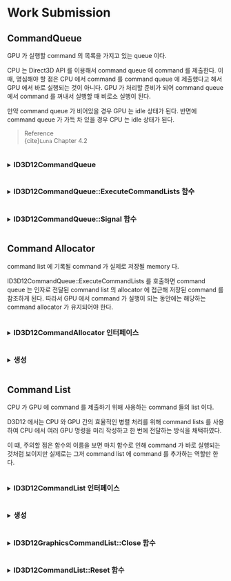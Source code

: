 # Work Submission

## CommandQueue
GPU 가 실행할 command 의 목록을 가지고 있는 queue 이다.

CPU 는 Direct3D API 를 이용해서 command queue 에 command 를 제출한다. 이 때, 명심해야 할 점은 CPU 에서 command 를 command queue 에 제출했다고 해서 GPU 에서 바로 실행되는 것이 아니다. GPU 가 처리할 준비가 되어 command queue 에서 command 를 꺼내서 실행할 때 비로소 실행이 된다.

만약 command queue 가 비어있을 경우 GPU 는 idle 상태가 된다. 반면에 command queue 가 가득 차 있을 경우 CPU 는 idle 상태가 된다.

> Reference  
> {cite}`Luna` Chapter 4.2


<details> <summary> <h3 style="display:inline-block"> ID3D12CommandQueue </h3></summary>
D3D12 에서 GPU 의 command queue 를 나타내는 interface 이다.
</details>


<details> <summary> <h3 style="display:inline-block"> ID3D12CommandQueue::ExecuteCommandLists 함수 </h3></summary>
command list 에 있는 commands 를 command queue 에 추가하는 함수이다.

command list 에 있는 command 는 첫 번 째 배열 요소부터 시작하여 순서대로 command queue 에 추가된다.
</details>


<details> <summary> <h3 style="display:inline-block"> ID3D12CommandQueue::Signal 함수 </h3></summary>
command queue 에 Fence 가 관리하는 값을 특정 값으로 업데이트하라는 command 를 추가하는 함수이다.

> Reference   
> [learn.microsoft - d3d12-id3d12commandqueue-signal](https://learn.microsoft.com/ko-kr/windows/win32/api/d3d12/nf-d3d12-id3d12commandqueue-signal)   
</details>


## Command Allocator
command list 에 기록될 command 가 실제로 저장될 memory 다.

ID3D12CommandQueue::ExecuteCommandLists 를 호출하면 command queue 는 인자로 전달된 command list 의 allocator 에 접근해 저장된 command 를 참조하게 된다. 따라서 GPU 에서 command 가 실행이 되는 동안에는 해당하는 command allocator 가 유지되어야 한다.

<details> <summary> <h3 style="display:inline-block"> ID3D12CommandAllocator 인터페이스 </h3></summary>
Command Allocator 를 나타내는 interface 이다.
</details>


<details> <summary> <h3 style="display:inline-block"> 생성 </h3></summary>
commnad allocator 는 ID3D12Device::CreateCommandAllocator 함수로 생성된다.

이 때, enum D3D12_COMMAND_LIST_TYPE 을 통해 앞으로 commnad allocator 에 어떤 타입의 command list 에 기록된 command 를 저장할지 결정한다.

> Reference  
> [learn.microsoft - id3d12device-createcommandallocator](https://learn.microsoft.com/en-us/windows/win32/api/d3d12/nf-d3d12-id3d12device-createcommandallocator)  

Multiple Creation

하나의 allocator 로 여러개의 command lists 를 생성할 수 있다. 하지만, 여러개의 command lists 에 동시에 command 를 기록할 수는 없다. command 를 기록할 command list 를 제외한 다른 모든 command list 들은 closed 상태여야 한다. 만약, 그렇지 않을 경우 다음과 같은 오류가 발생하게 된다.
```
D3D12 ERROR: ID3D12CommandList::{Create,Reset}CommandList: The command allocator is currently in-use by another command list.
```

이런 제약 조건 때문에 하나의 command list 에 들어 있는 모든 command 들은 allocator 에 연속적으로 저장되게 된다. 

> Reference  
> {cite}`Luna` p111
</details>
 

## Command List
CPU 가 GPU 에 command 를 제출하기 위해 사용하는 command 들의 list 이다.

D3D12 에서는 CPU 와 GPU 간의 효율적인 병렬 처리를 위해 command lists 를 사용하여 CPU 에서 여러 GPU 명령을 미리 작성하고 한 번에 전달하는 방식을 채택하였다. 

이 떄, 주의할 점은 함수의 이름을 보면 마치 함수로 인해 command 가 바로 실행되는 것처럼 보이지만 실제로는 그저 command list 에 command 를 추가하는 역할만 한다.

<details> <summary> <h3 style="display:inline-block"> ID3D12CommandList 인터페이스 </h3></summary>
command list 를 나타내는 인터페이스이다.

ID3D12GraphicsCommandList 인터페이스는 ID3D12CommandList interface 를 상속받은 interface 로 graphics 에 대한 command list 를 나타내는 interface 이다. 

> Reference  
> {cite}`Luna` p109
</details>


<details> <summary> <h3 style="display:inline-block"> 생성 </h3></summary>
ID3D12Device::CreateCommandList 함수를 사용해서 command list 를 생성하기 위해서는 command allocator 가 주어져야 한다. 하지만 ID3D12Device4::CreateCommandList1 함수를 사용하면 command allocator 가 주어지지 않아도 된다.

> Reference   
> [learn.microsoft - id3d12device-createcommandlist](https://learn.microsoft.com/ko-kr/windows/win32/api/d3d12/nf-d3d12-id3d12device-createcommandlist)  
> [learn.microsoft - id3d12device4-createcommandlist1](https://learn.microsoft.com/en-us/windows/win32/api/d3d12/nf-d3d12-id3d12device4-createcommandlist1)  
> [learn.microsoft - creating-command-lists](https://learn.microsoft.com/en-us/windows/win32/direct3d12/recording-command-lists-and-bundles#creating-command-lists)  

API 를 통해 객체를 생성할 때, enum D3D12_COMMAND_LIST_TYPE 을 통해 command list 의 타입을 결정한다. command list 의 타입은 direct command list, a bundle, a compute command list, or a copy command list 가 될 수 있다.

> Reference  
> [learn.microsoft - d3d12_command_list_type](https://learn.microsoft.com/en-us/windows/win32/api/d3d12/ne-d3d12-d3d12_command_list_type)  

</details>


<details> <summary> <h3 style="display:inline-block"> ID3D12GraphicsCommandList::Close 함수 </h3></summary>
command 추가를 완료했음을 나타내는 함수이다.

ID3D12CommandQueue::ExecuteCommandLists 함수에 인자로 ID3D12GraphicsCommandList 를 넘겨주기 전에 반드시 Close 함수를 호출해야 한다.

> Reference  
> {cite}`Luna` p109  
> [learn.microsoft - id3d12graphicscommandlist-close](https://learn.microsoft.com/en-us/windows/win32/api/d3d12/nf-d3d12-id3d12graphicscommandlist-close)  
</details>


<details> <summary> <h3 style="display:inline-block"> ID3D12CommandList::Reset 함수 </h3></summary>
ID3D12CommandList::Reset 은 command list 를 방금 생성한 것과 동일한 상태로 만들어준다. 이로써 이전 command lists 에 할당된 memory 를 해제하고 새로운 memory 를 할당해주는 작업을 할 필요가 없이 allocator 를 재사용 할 수 있게 해준다.

함수의 인자로 주어지는 ID3D12CommandAllocator 객체를 생성할 떄 사용한 enum D3D12_COMMAND_LIST_TYPE 과 ID3D12CommandList 객체를 생성할 때 사용한 enum D3D12_COMMAND_LIST_TYPE 은 반드시 일치해야 한다.

Reset 함수를 호출하더라도 command queue 에 있는 command 들에는 아무런 영향이 없다. 왜냐하면 command 들이 저장되어 있는 command allocator 에는 여전히 command queue 가 참조하는 command 가 memroy 에 존재하기 때문이다.

ID3D12CommandList::Reset 은 호출하기 전에 반드시 ID3D12CommandList::Close 를 호출해줘야 한다.

> Reference  
> [learn.microsoft - nf-d3d12-id3d12graphicscommandlist-reset](https://learn.microsoft.com/en-us/windows/win32/api/d3d12/nf-d3d12-id3d12graphicscommandlist-reset)    
> [learn.microsoft - nf-d3d12-id3d12graphicscommandlist-reset#runtime-validation](https://learn.microsoft.com/en-us/windows/win32/api/d3d12/nf-d3d12-id3d12graphicscommandlist-reset#runtime-validation)  
</details>
